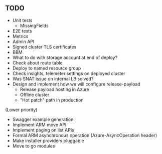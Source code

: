 ## TODO

* Unit tests
  * MissingFields
* E2E tests
* Metrics
* Admin API
* Signed cluster TLS certificates
* BBM
* What to do with storage account at end of deploy?
* Check about route table
* Deploy to named resource group
* Check insights, telemeter settings on deployed cluster
* Was SNAT issue on internal LB solved?
* Design and implement how we will configure release-payload
    * Release payload hosting in Azure
    * Offline cluster
    * "Hot patch" path in production

(Lower priority)

* Swagger example generation
* Implement ARM move API
* Implement paging on list APIs
* Formal ARM asynchronous operation (Azure-AsyncOperation header)
* Make installer providers pluggable
* Move to go modules
